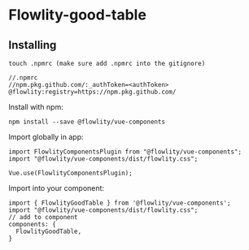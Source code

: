 # Flowlity-good-table

## Installing
```
touch .npmrc (make sure add .npmrc into the gitignore)

//.npmrc
//npm.pkg.github.com/:_authToken=<authToken>
@flowlity:registry=https://npm.pkg.github.com/
```

Install with npm:

```
npm install --save @flowlity/vue-components
```

Import globally in app:
```
import FlowlityComponentsPlugin from "@flowlity/vue-components";
import "@flowlity/vue-components/dist/flowlity.css";

Vue.use(FlowlityComponentsPlugin);
```

Import into your component:
```
import { FlowlityGoodTable } from '@flowlity/vue-components';
import "@flowlity/vue-components/dist/flowlity.css";
// add to component
components: {
  FlowlityGoodTable,
}
```